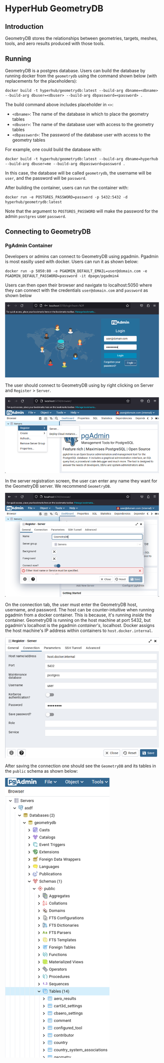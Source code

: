 # HyperHub GeometryDB

## Introduction
GeometryDB stores the relationships between geometries, targets, meshes, tools, and aero results produced with those 
tools.

## Running
GeometryDB is a postgres database. Users can build the database by running docker from the `geometrydb` using the 
command shown below (with replacements for the placeholders):

```
docker build -t hyperhub/geometrydb:latest --build-arg dbname=<dbname> --build-arg dbuser=<dbuser> --build-arg dbpassword=<password> .
```

The build command above includes placeholder in `<>`:
  * `<dbname>`: The name of the database in which to place the geometry tables
  * `<dbuser>`: The name of the database user with access to the geometry tables
  * `<dbpassword>`: The password of the database user with access to the geometry tables

For example, one could build the database with:

```
docker build -t hyperhub/geometrydb:latest --build-arg dbname=hyperhub --build-arg dbuser=me --build-arg dbpassword=password .
```

In this case, the database will be called `geometrydb`, the username will be `user`, and the password will be `password`.

After building the container, users can run the container with:

```
docker run -e POSTGRES_PASSWORD=password -p 5432:5432 -d hyperhub/geometrydb:latest
```

Note that the argument to `POSTGRES_PASSWORD` will make the password for the admin `postgres` user `password`.

## Connecting to GeometryDB

### PgAdmin Container
Developers or admins can connect to GeometryDB using pgadmin. Pgadmin is most easilly used with docker. Users can run it
as shown below:

```
docker run -p 5050:80 -e PGADMIN_DEFAULT_EMAIL=user@domain.com -e PGADMIN_DEFAULT_PASSWORD=password -it dpage/pgadmin4
```

Users can then open their browser and navigate to localhost:5050 where they can connect with the credentials 
`user@domain.com` and `password` as shown below

![pgadmin_login](images/pgadmin_login.png)

The user should connect to GeometryDB using by right clicking on Server and `Register` > `Server`. 

![pgadmin_register](images/pgadmin_register.png)

In the server registration screen, the user can enter any name they want for the GeometryDB server. We recommend 
`GeometryDB`.

![pgadmin_register_general](images/pgadmin_register_general.png)

On the connection tab, the user must enter the GeometryDB host, username, and password. The host can be 
counter-intuitive when running pgadmin from a docker container. This is because, it's running *inside* the container. 
GeometryDB is running on the host machine at port 5432, but pgadmin's localhost is the pgadmin *container's*, localhost.
Docker assigns the host machine's IP address within containers to `host.docker.internal`.

![pgadmin_register_connection](images/pgadmin_register_connection.png)

After saving the connection one should see the `GeometryDB` and its tables in the `public` schema as shown below:

![pgadmin_register_connection](images/pgadmin_connected.png)
